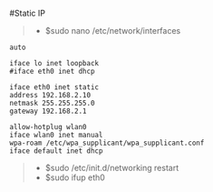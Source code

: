 #Static IP
> - $sudo nano /etc/network/interfaces

```
auto

iface lo inet loopback
#iface eth0 inet dhcp

iface eth0 inet static
address 192.168.2.10
netmask 255.255.255.0
gateway 192.168.2.1

allow-hotplug wlan0
iface wlan0 inet manual
wpa-roam /etc/wpa_supplicant/wpa_supplicant.conf
iface default inet dhcp
``` 
> - $sudo /etc/init.d/networking restart
> - $sudo ifup eth0